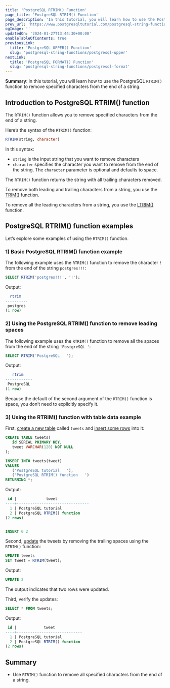 ```yaml
---
title: 'PostgreSQL RTRIM() Function'
page_title: 'PostgreSQL RTRIM() Function'
page_description: 'In this tutorial, you will learn how to use the PostgreSQL RTRIM() function to remove specified characters from the end of a string.'
prev_url: 'https://www.postgresqltutorial.com/postgresql-string-functions/postgresql-rtrim/'
ogImage: ''
updatedOn: '2024-01-27T13:44:30+00:00'
enableTableOfContents: true
previousLink:
  title: 'PostgreSQL UPPER() Function'
  slug: 'postgresql-string-functions/postgresql-upper'
nextLink:
  title: 'PostgreSQL FORMAT() Function'
  slug: 'postgresql-string-functions/postgresql-format'
---
```


**Summary**: in this tutorial, you will learn how to use the PostgreSQL `RTRIM()` function to remove specified characters from the end of a string.

## Introduction to PostgreSQL RTRIM() function

The `RTRIM()` function allows you to remove specified characters from the end of a string.

Here’s the syntax of the `RTRIM()` function:

```sql
RTRIM(string, character)
```

In this syntax:

- `string` is the input string that you want to remove characters
- `character` specifies the character you want to remove from the end of the string. The `character` parameter is optional and defaults to space.

The `RTRIM()` function returns the string with all trailing characters removed.

To remove both leading and trailing characters from a string, you use the [TRIM()](postgresql-trim-function) function.

To remove all the leading characters from a string, you use the [LTRIM()](postgresql-ltrim) function.

## PostgreSQL RTRIM() function examples

Let’s explore some examples of using the `RTRIM()` function.

### 1\) Basic PostgreSQL RTRIM() function example

The following example uses the `RTRIM()` function to remove the character `!` from the end of the string `postgres!!!`:

```sql
SELECT RTRIM('postgres!!!', '!');
```

Output:

```sql
  rtrim
----------
 postgres
(1 row)
```

### 2\) Using the PostgreSQL RTRIM() function to remove leading spaces

The following example uses the `RTRIM()` function to remove all the spaces from the end of the string `'PostgreSQL '`:

```sql
SELECT RTRIM('PostgreSQL   ');
```

Output:

```sql
   rtrim
------------
 PostgreSQL
(1 row)

```

Because the default of the second argument of the `RTRIM()` function is space, you don’t need to explicitly specify it.

### 3\) Using the RTRIM() function with table data example

First, [create a new table](../postgresql-tutorial/postgresql-create-table) called `tweets` and [insert some rows](../postgresql-tutorial/postgresql-insert-multiple-rows) into it:

```sql
CREATE TABLE tweets(
   id SERIAL PRIMARY KEY,
   tweet VARCHAR(120) NOT NULL
);

INSERT INTO tweets(tweet)
VALUES
   ('PostgreSQL tutorial   '),
   ('PostgreSQL RTRIM() function   ')
RETURNING *;
```

Output:

```sql
 id |             tweet
----+--------------------------------
  1 | PostgreSQL tutorial
  2 | PostgreSQL RTRIM() function
(2 rows)


INSERT 0 2
```

Second, [update](../postgresql-tutorial/postgresql-update) the tweets by removing the trailing spaces using the `RTRIM()` function:

```sql
UPDATE tweets
SET tweet = RTRIM(tweet);
```

Output:

```sql
UPDATE 2
```

The output indicates that two rows were updated.

Third, verify the updates:

```sql
SELECT * FROM tweets;
```

Output:

```sql
 id |            tweet
----+-----------------------------
  1 | PostgreSQL tutorial
  2 | PostgreSQL RTRIM() function
(2 rows)
```

## Summary

- Use `RTRIM()` function to remove all specified characters from the end of a string.
